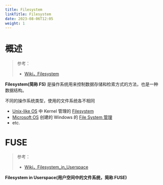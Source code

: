 ```yaml
---
title: Filesystem
linkTitle: Filesystem
date: 2023-08-06T12:05
weight: 1
---
```


# 概述

> 参考：
>
> - [Wiki，Filesystem](https://en.wikipedia.org/wiki/File_system)

**Filesystem(简称 FS)** 是操作系统用来控制数据存储和检索方式的方法，也是一种数据结构。

不同的操作系统类型，使用的文件系统各不相同

- [Unix-like OS](/docs/1.操作系统/Operating%20system/Unix-like%20OS/Unix-like%20OS.md) 中 Kernel 管理的 [Filesystem](/docs/1.操作系统/Kernel/Filesystem/Filesystem.md)
- [Microsoft OS](/docs/1.操作系统/Operating%20system/Microsoft%20OS/Microsoft%20OS.md) 创建的 Windows 的 [File System 管理](/docs/1.操作系统/Windows%20管理/File%20System%20管理/File%20System%20管理.md)
- etc.

# FUSE

> 参考：
>
> - [Wiki，Filesystem_in_Userspace](https://en.wikipedia.org/wiki/Filesystem_in_Userspace)

**Filesystem in Userspace(用户空间中的文件系统，简称 FUSE)**
